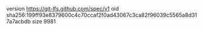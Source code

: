 version https://git-lfs.github.com/spec/v1
oid sha256:199ff93e8379600c4c70ccaf2f0ad43067c3ca82f96039c5565a8d317a7acbdb
size 9981
